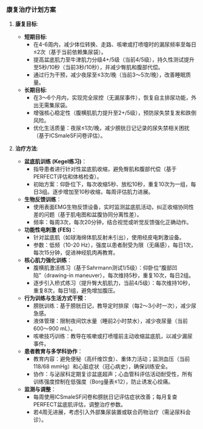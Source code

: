 ### 康复治疗计划方案

1. **康复目标**:  
   - **短期目标**:  
     - 在4-6周内，减少体位转换、走路、咳嗽或打喷嚏时的漏尿频率至每日≤2次（基于当前依赖集尿袋）。  
     - 提高盆底肌力至牛津肌力分级4+/5级（当前4/5级），持久性测试提升至5秒/10秒（当前3秒/10秒），并减少臀肌和腹部代偿。  
     - 通过行为干预，减少夜尿至≤3次/晚（当前3～5次/晚），改善睡眠质量。  
   - **长期目标**:  
     - 在3～6个月内，实现完全尿控（无漏尿事件），恢复自主排尿功能，外出无需集尿袋。  
     - 增强核心稳定性（腹横肌肌力提升至2+/5级），预防尿失禁复发和跌倒风险。  
     - 优化生活质量：夜尿≤1次/晚，减少膀胱日记记录的尿失禁相关困扰（基于ICSmaleSF问卷评估）。  

2. **治疗方法**:  
   - **盆底肌训练 (Kegel练习)**：  
     - 指导患者进行针对性盆底肌收缩，避免臀肌和腹部代偿（基于PERFECT评估和体格检查）。  
     - 初始方案：仰卧位下，每次收缩5秒、放松10秒，重复10次为一组，每日3组。逐步增加至10秒收缩，每周评估肌力进展。  
   - **生物反馈训练**：  
     - 使用表面EMG生物反馈设备，实时监测盆底肌活动，纠正收缩协同性差的问题（基于肌电图和盆腹协同分离性差）。  
     - 频率：每周3次，每次20分钟，结合视觉或听觉反馈强化正确动作。  
   - **功能性电刺激 (FES)**：  
     - 针对盆底肌（如球海绵体肌反射未引出），使用经皮电刺激设备。  
     - 参数：低频（10-20 Hz），强度以患者耐受为限（无痛感），每日1次，每次15分钟，促进神经肌肉再教育。  
   - **核心肌力强化训练**：  
     - 腹横肌激活练习（基于Sahrmann测试1/5级）：仰卧位“腹部凹陷”（drawing-in maneuver），每次维持5秒，重复10次，每日2组。  
     - 逐步引入桥式练习（提升臀大肌肌力，当前4/5级）：每次维持10秒，重复8次，每日1组，避免增加腹压。  
   - **行为训练与生活方式干预**：  
     - 膀胱训练：基于膀胱日记，教导定时排尿（每2～3小时一次），减少尿急感。  
     - 液体管理：限制夜间饮水量（睡前2小时禁水），减少夜尿量（当前600～900 mL）。  
     - 咳嗽技巧训练：教导在咳嗽或打喷嚏前主动收缩盆底肌，以减少漏尿事件。  
   - **患者教育与多学科协作**：  
     - 教育内容：避免便秘（高纤维饮食）、重体力活动；监测血压（当前118/68 mmHg）和心脏症状（冠心病史），确保训练安全。  
     - 协作：与泌尿科定期复诊盆底超声；心血管科评估活动耐受性，所有训练强度控制在低强度（Borg量表≤12），防止诱发心绞痛。  
   - **监测与调整**：  
     - 每周使用ICSmaleSF问卷和膀胱日记评估症状改善；每月复查PERFECT盆底肌评估，调整治疗参数。  
     - 若4周无进展，考虑引入外部集尿装置或联合药物治疗（需泌尿科会诊）。